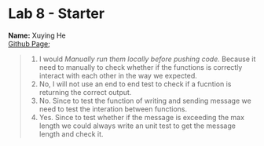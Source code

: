 # Lab 8 - Starter
**Name:** Xuying He\
[Github Page](https://pika-chu11.github.io/CSE110-Lab8_Starter/);


> 1) I would *Manually run them locally before pushing code.* Because it need to manually to check whether if the functions is correctly interact with each other in the way we expected.
> 2) No, I will not use an end to end test to check if a fucntion is returning the correct output.
> 3) No. Since to test the function of writing and sending message we need to test the interation between functions.
> 4) Yes. Since to test whether if the message is exceeding the max length we could always write an unit test to get the message length and check it.


